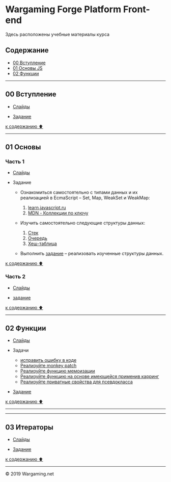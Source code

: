# Wargaming Forge Platform Front-end

Здесь расположены учебные материалы курса


## Содержание

- [00 Вступление](#00-вступление)
- [01 Основы JS](#01-основы)
- [02 Функции](#02-функции)

----

## 00 Вступление

- [Слайды](https://wgnet.github.io/wgforge_platform_frontend_course/00_introduction/)

- [Задание](https://github.com/wgnet/wgforge_platform_frontend_course/tree/master/00_introduction/practice)

[к содержанию ⬆️](#содержание)

----

## 01 Основы

### Часть 1

- [Слайды](https://wgnet.github.io/wgforge_platform_frontend_course/01_basics_part_1/)


- Задание

    * Ознакомиться самостоятельно с типами данных и их реализацией в EcmaScript – Set, Map, WeakSet и WeakMap:
        1. [learn.javascript.ru](https://learn.javascript.ru/set-map)
        2. [MDN - Коллекции по ключу](https://developer.mozilla.org/ru/docs/Web/JavaScript/Reference/Global_Objects#Keyed_collections)

    *  Изучить самостоятельно следующие структуры данных:
        1. [Стек](https://ru.wikipedia.org/wiki/%D0%A1%D1%82%D0%B5%D0%BA)
        2. [Очередь](https://ru.wikipedia.org/wiki/%D0%9E%D1%87%D0%B5%D1%80%D0%B5%D0%B4%D1%8C_(%D0%BF%D1%80%D0%BE%D0%B3%D1%80%D0%B0%D0%BC%D0%BC%D0%B8%D1%80%D0%BE%D0%B2%D0%B0%D0%BD%D0%B8%D0%B5))
        3. [Хеш-таблица](https://ru.wikipedia.org/wiki/%D0%A5%D0%B5%D1%88-%D1%82%D0%B0%D0%B1%D0%BB%D0%B8%D1%86%D0%B0)

    * Выполнить [задание](https://github.com/wgnet/wgforge_platform_frontend_course/tree/master/01_basics_part_1/practice) – реализовать изученные структуры данных.

[к содержанию ⬆️](#содержание)


### Часть 2

- [Слайды](https://wgnet.github.io/wgforge_platform_frontend_course/01_basics_part_2/)


- [задание](https://github.com/wgnet/wgforge_platform_frontend_course/tree/master/01_basics_part_2/practice)



[к содержанию ⬆️](#содержание)

----

## 02 Функции

- [Слайды](https://wgnet.github.io/wgforge_platform_frontend_course/02_functions/)

- Задачи
    - [исправить ошибку в коде](https://jsbin.com/jexipat/5/edit?js,console)
    - [Реализуйте monkey patch](https://jsbin.com/josanox/9/edit?js,console)
    - [Реализуйте функцию мемоизации](https://jsbin.com/vekanah/4/edit?js,console)
    - [Реализуйте функцию на основе имеющейся применив карринг](https://jsbin.com/mazuren/4/edit?js,console)
    - [Реализуйте приватные свойства для псевдокласса](https://jsbin.com/xitafoq/1/edit?js,console)

- [Задание](https://github.com/wgnet/wgforge_platform_frontend_course/tree/master/02_functions/practice)

[к содержанию ⬆️](#содержание)

----

----

## 03 Итераторы

- [Слайды](https://wgnet.github.io/wgforge_platform_frontend_course/03_iterators/)

- [Задание](https://github.com/wgnet/wgforge_platform_frontend_course/tree/master/03_iterators/practice)

[к содержанию ⬆️](#содержание)

----

© 2019 Wargaming.net
